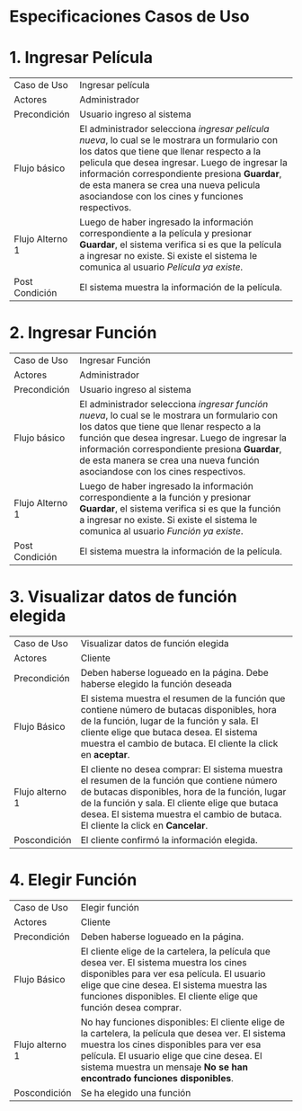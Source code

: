 # Especificaciones Casos de Uso

# 1. Ingresar Película

<table>
  <tr>
    <td>Caso de Uso</td>
    <td>Ingresar película</td>
  </tr>
  <tr>
    <td>Actores</td>
    <td>Administrador</td>
  </tr>
  <tr>
    <td>Precondición</td>
    <td>Usuario ingreso al sistema</td>
  </tr>
  <tr>
    <td>Flujo básico</td>
    <td>El administrador selecciona <i>ingresar película nueva</i>, lo cual se le mostrara un formulario con los datos que tiene que llenar respecto a la pelicula que desea ingresar. Luego de ingresar la información  correspondiente presiona <b>Guardar</b>, de esta manera se crea una nueva pelicula asociandose con los cines y funciones respectivos.</td>
  </tr>
  <tr>
    <td>Flujo Alterno 1</td>
    <td>Luego de haber ingresado la información  correspondiente a la película y presionar <b>Guardar</b>, el sistema verifica si es que la película a ingresar no existe. Si existe el sistema le comunica al usuario <i>Película ya existe</i>.</td>
  </tr>
  <tr>
    <td>Post Condición</td>
    <td>El sistema muestra la información de la película.</td>
  </tr>
</table>


# 2. Ingresar Función

<table>
  <tr>
    <td>Caso de Uso</td>
    <td>Ingresar Función</td>
  </tr>
  <tr>
    <td>Actores</td>
    <td>Administrador</td>
  </tr>
  <tr>
    <td>Precondición</td>
    <td>Usuario ingreso al sistema</td>
  </tr>
  <tr>
    <td>Flujo básico</td>
    <td>El administrador selecciona <i>ingresar función nueva</i>, lo cual se le mostrara un formulario con los datos que tiene que llenar respecto a la función que desea ingresar. Luego de ingresar la información  correspondiente presiona <b>Guardar</b>, de esta manera se crea una nueva función asociandose con los cines respectivos.</td>
  </tr>
  <tr>
    <td>Flujo Alterno 1</td>
    <td>Luego de haber ingresado la información  correspondiente a la función y presionar <b>Guardar</b>, el sistema verifica si es que la función a ingresar no existe. Si existe el sistema le comunica al usuario <i>Función ya existe</i>.</td>
  </tr>
  <tr>
    <td>Post Condición</td>
    <td>El sistema muestra la información de la película.</td>
  </tr>
</table>


# 3. Visualizar datos de función elegida

<table>
  <tr>
    <td>Caso de Uso</td>
    <td>Visualizar datos de función elegida</td>
  </tr>
  <tr>
    <td>Actores</td>
    <td>Cliente</td>
  </tr>
  <tr>
    <td>Precondición</td>
    <td>Deben haberse logueado en la página. Debe haberse elegido la función deseada</td>
  </tr>
  <tr>
    <td>Flujo Básico</td>
    <td>El sistema muestra el resumen de la función que contiene número de butacas disponibles, hora de la función, lugar de la función y sala. El cliente elige que butaca desea. El sistema muestra el cambio de butaca. El cliente la click en <b>aceptar</b>.</td>
  </tr>
  <tr>
    <td>Flujo alterno 1</td>
    <td> El cliente no desea comprar: El sistema muestra el resumen de la función que contiene número de butacas disponibles, hora de la función, lugar de la función y sala. El cliente elige que butaca desea. El sistema muestra el cambio de butaca. El cliente la click en <b>Cancelar</b>.</td>
  </tr>
  <tr>
    <td>Poscondición</td>
    <td>El cliente confirmó la información elegida.</td>
  </tr>
</table>


# 4. Elegir Función

<table>
  <tr>
    <td>Caso de Uso</td>
    <td>Elegir función</td>
  </tr>
  <tr>
    <td>Actores</td>
    <td>Cliente</td>
  </tr>
  <tr>
    <td>Precondición</td>
    <td>Deben haberse logueado en la página.</td>
  </tr>
  <tr>
    <td>Flujo Básico</td>
    <td>El cliente elige de la cartelera, la película que desea ver. El sistema muestra los cines disponibles para ver esa película. El usuario elige que cine desea. El sistema muestra las funciones disponibles. El cliente elige que función desea comprar.</td>
  </tr>
  <tr>
    <td>Flujo alterno 1</td>
    <td>No hay funciones disponibles: El cliente elige de la cartelera, la película que desea ver. El sistema muestra los cines disponibles para ver esa película. El usuario elige que cine desea. El sistema muestra un mensaje <b>No se han encontrado funciones disponibles</b>.</td>
  </tr>
  <tr>
    <td>Poscondición</td>
    <td>Se ha elegido una función</td>
  </tr>
</table>
